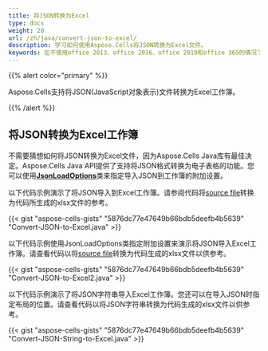 ```yaml
---
title: 将JSON转换为Excel
type: docs
weight: 20
url: /zh/java/convert-json-to-excel/
description: 学习如何使用Aspose.Cells将JSON转换为Excel文件。
keywords: 在不使用office 2013、office 2016、office 2019和office 365的情况下导入json。
---
```


{{% alert color="primary" %}}

Aspose.Cells支持将JSON(JavaScript对象表示)文件转换为Excel工作簿。

{{% /alert %}}

## **将JSON转换为Excel工作簿**

不需要猜想如何将JSON转换为Excel文件，因为Aspose.Cells Java库有最佳决定。Aspose.Cells Java API提供了支持将JSON格式转换为电子表格的功能。您可以使用[**JsonLoadOptions**](https://reference.aspose.com/cells/java/com.aspose.cells/JsonLoadOptions)类来指定导入JSON到工作簿的附加设置。

以下代码示例演示了将JSON导入到Excel工作簿。请参阅代码将[source file](sample.json)转换为代码所生成的xlsx文件的参考。

{{< gist "aspose-cells-gists" "5876dc77e47649b66bdb5deefb4b5639" "Convert-JSON-to-Excel.java" >}}

以下代码示例使用JsonLoadOptions类指定附加设置来演示将JSON导入Excel工作簿。请查看代码以将[source file](sample.json)转换为代码生成的xlsx文件以供参考。

{{< gist "aspose-cells-gists" "5876dc77e47649b66bdb5deefb4b5639" "Convert-JSON-to-Excel2.java" >}}

以下代码示例演示了将JSON字符串导入Excel工作簿。您还可以在导入JSON时指定布局的位置。请查看代码以将JSON字符串转换为代码生成的xlsx文件以供参考。

{{< gist "aspose-cells-gists" "5876dc77e47649b66bdb5deefb4b5639" "Convert-JSON-String-to-Excel.java" >}}
